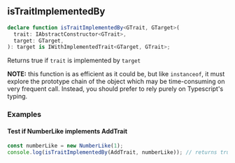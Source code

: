 ## isTraitImplementedBy

```ts
declare function isTraitImplementedBy<GTrait, GTarget>(
  trait: IAbstractConstructor<GTrait>,
  target: GTarget,
): target is IWithImplementedTrait<GTarget, GTrait>;
```

Returns true if `trait` is implemented by `target`


**NOTE:** this function is as efficient as it could be, but like `instanceof`,
it must explore the prototype chain of the object which may be time-consuming on very frequent call.
Instead, you should prefer to rely purely on Typescript's typing.

### Examples

#### Test if NumberLike implements AddTrait

```ts
const numberLike = new NumberLike(1);
console.log(isTraitImplementedBy(AddTrait, numberLike)); // returns true if 'numberLike' implements the Trait 'AddTrait'
```


